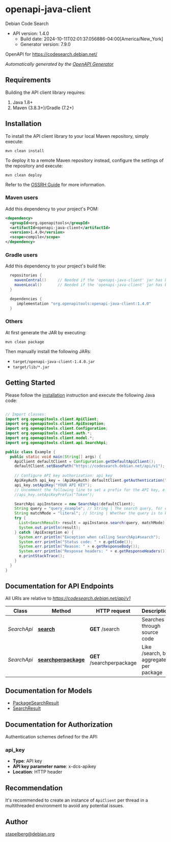 # openapi-java-client

Debian Code Search
- API version: 1.4.0
  - Build date: 2024-10-11T02:01:37.056886-04:00[America/New_York]
  - Generator version: 7.9.0

OpenAPI for https://codesearch.debian.net/


*Automatically generated by the [OpenAPI Generator](https://openapi-generator.tech)*


## Requirements

Building the API client library requires:
1. Java 1.8+
2. Maven (3.8.3+)/Gradle (7.2+)

## Installation

To install the API client library to your local Maven repository, simply execute:

```shell
mvn clean install
```

To deploy it to a remote Maven repository instead, configure the settings of the repository and execute:

```shell
mvn clean deploy
```

Refer to the [OSSRH Guide](http://central.sonatype.org/pages/ossrh-guide.html) for more information.

### Maven users

Add this dependency to your project's POM:

```xml
<dependency>
  <groupId>org.openapitools</groupId>
  <artifactId>openapi-java-client</artifactId>
  <version>1.4.0</version>
  <scope>compile</scope>
</dependency>
```

### Gradle users

Add this dependency to your project's build file:

```groovy
  repositories {
    mavenCentral()     // Needed if the 'openapi-java-client' jar has been published to maven central.
    mavenLocal()       // Needed if the 'openapi-java-client' jar has been published to the local maven repo.
  }

  dependencies {
     implementation "org.openapitools:openapi-java-client:1.4.0"
  }
```

### Others

At first generate the JAR by executing:

```shell
mvn clean package
```

Then manually install the following JARs:

* `target/openapi-java-client-1.4.0.jar`
* `target/lib/*.jar`

## Getting Started

Please follow the [installation](#installation) instruction and execute the following Java code:

```java

// Import classes:
import org.openapitools.client.ApiClient;
import org.openapitools.client.ApiException;
import org.openapitools.client.Configuration;
import org.openapitools.client.auth.*;
import org.openapitools.client.model.*;
import org.openapitools.client.api.SearchApi;

public class Example {
  public static void main(String[] args) {
    ApiClient defaultClient = Configuration.getDefaultApiClient();
    defaultClient.setBasePath("https://codesearch.debian.net/api/v1");
    
    // Configure API key authorization: api_key
    ApiKeyAuth api_key = (ApiKeyAuth) defaultClient.getAuthentication("api_key");
    api_key.setApiKey("YOUR API KEY");
    // Uncomment the following line to set a prefix for the API key, e.g. "Token" (defaults to null)
    //api_key.setApiKeyPrefix("Token");

    SearchApi apiInstance = new SearchApi(defaultClient);
    String query = "query_example"; // String | The search query, for example `who knows...` (literal) or `who knows\\.\\.\\.` (regular expression). See https://codesearch.debian.net/faq for more details about which keywords are supported. The regular expression flavor is RE2, see https://github.com/google/re2/blob/master/doc/syntax.txt
    String matchMode = "literal"; // String | Whether the query is to be interpreted as a literal (`literal`) instead of as an RE2 regular expression (`regexp`). Literal searches are faster and do not require escaping special characters, regular expression searches are more powerful.
    try {
      List<SearchResult> result = apiInstance.search(query, matchMode);
      System.out.println(result);
    } catch (ApiException e) {
      System.err.println("Exception when calling SearchApi#search");
      System.err.println("Status code: " + e.getCode());
      System.err.println("Reason: " + e.getResponseBody());
      System.err.println("Response headers: " + e.getResponseHeaders());
      e.printStackTrace();
    }
  }
}

```

## Documentation for API Endpoints

All URIs are relative to *https://codesearch.debian.net/api/v1*

Class | Method | HTTP request | Description
------------ | ------------- | ------------- | -------------
*SearchApi* | [**search**](docs/SearchApi.md#search) | **GET** /search | Searches through source code
*SearchApi* | [**searchperpackage**](docs/SearchApi.md#searchperpackage) | **GET** /searchperpackage | Like /search, but aggregates per package


## Documentation for Models

 - [PackageSearchResult](docs/PackageSearchResult.md)
 - [SearchResult](docs/SearchResult.md)


<a id="documentation-for-authorization"></a>
## Documentation for Authorization


Authentication schemes defined for the API:
<a id="api_key"></a>
### api_key

- **Type**: API key
- **API key parameter name**: x-dcs-apikey
- **Location**: HTTP header


## Recommendation

It's recommended to create an instance of `ApiClient` per thread in a multithreaded environment to avoid any potential issues.

## Author

stapelberg@debian.org

